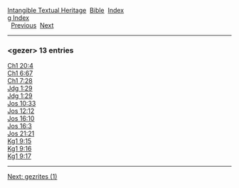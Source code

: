 [Intangible Textual Heritage](../../index)  [Bible](../index) 
[Index](index)   
[g Index](_g_)  
  [Previous](c04722)  [Next](c04724) 

------------------------------------------------------------------------

### &lt;gezer&gt; 13 entries

[Ch1 20:4](../kjv/ch1020.htm#004)  
[Ch1 6:67](../kjv/ch1006.htm#067)  
[Ch1 7:28](../kjv/ch1007.htm#028)  
[Jdg 1:29](../kjv/jdg001.htm#029)  
[Jdg 1:29](../kjv/jdg001.htm#029)  
[Jos 10:33](../kjv/jos010.htm#033)  
[Jos 12:12](../kjv/jos012.htm#012)  
[Jos 16:10](../kjv/jos016.htm#010)  
[Jos 16:3](../kjv/jos016.htm#003)  
[Jos 21:21](../kjv/jos021.htm#021)  
[Kg1 9:15](../kjv/kg1009.htm#015)  
[Kg1 9:16](../kjv/kg1009.htm#016)  
[Kg1 9:17](../kjv/kg1009.htm#017)  

------------------------------------------------------------------------

[Next: gezrites (1)](c04724)
